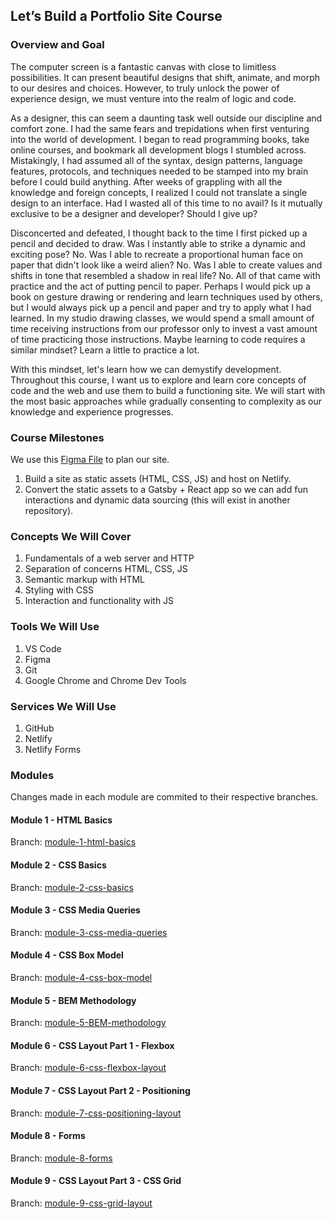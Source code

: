 ## Let’s Build a Portfolio Site Course

### Overview and Goal

The computer screen is a fantastic canvas with close to limitless possibilities. It can present beautiful designs that shift, animate, and morph to our desires and choices. However, to truly unlock the power of experience design, we must venture into the realm of logic and code.

As a designer, this can seem a daunting task well outside our discipline and comfort zone. I had the same fears and trepidations when first venturing into the world of development. I began to read programming books, take online courses, and bookmark all development blogs I stumbled across. Mistakingly, I had assumed all of the syntax, design patterns, language features, protocols, and techniques needed to be stamped into my brain before I could build anything. After weeks of grappling with all the knowledge and foreign concepts, I realized I could not translate a single design to an interface. Had I wasted all of this time to no avail? Is it mutually exclusive to be a designer and developer? Should I give up?

Disconcerted and defeated, I thought back to the time I first picked up a pencil and decided to draw. Was I instantly able to strike a dynamic and exciting pose? No. Was I able to recreate a proportional human face on paper that didn't look like a weird alien? No. Was I able to create values and shifts in tone that resembled a shadow in real life? No. All of that came with practice and the act of putting pencil to paper. Perhaps I would pick up a book on gesture drawing or rendering and learn techniques used by others, but I would always pick up a pencil and paper and try to apply what I had learned. In my studio drawing classes, we would spend a small amount of time receiving instructions from our professor only to invest a vast amount of time practicing those instructions. Maybe learning to code requires a similar mindset? Learn a little to practice a lot.

With this mindset, let's learn how we can demystify development. Throughout this course, I want us to explore and learn core concepts of code and the web and use them to build a functioning site. We will start with the most basic approaches while gradually consenting to complexity as our knowledge and experience progresses.

### Course Milestones

We use this [Figma File](https://www.figma.com/file/noEnNgyrvsZg9Zeibo5rwD/Portfolio-Workshop?node-id=167%3A0) to plan our site.

1. Build a site as static assets (HTML, CSS, JS) and host on Netlify.
1. Convert the static assets to a Gatsby + React app so we can add fun interactions and dynamic data sourcing (this will exist in another repository).

### Concepts We Will Cover

1. Fundamentals of a web server and HTTP
1. Separation of concerns HTML, CSS, JS
1. Semantic markup with HTML
1. Styling with CSS
1. Interaction and functionality with JS

### Tools We Will Use

1. VS Code
1. Figma
1. Git
1. Google Chrome and Chrome Dev Tools

### Services We Will Use

1. GitHub
1. Netlify
1. Netlify Forms

### Modules

Changes made in each module are commited to their respective branches.

#### Module 1 - HTML Basics

Branch: [module-1-html-basics](https://github.com/natestormer/portfolio-course-static/tree/module-1-html-basics)

#### Module 2 - CSS Basics

Branch: [module-2-css-basics](https://github.com/natestormer/portfolio-course-static/tree/module-2-css-basics)

#### Module 3 - CSS Media Queries

Branch: [module-3-css-media-queries](https://github.com/natestormer/portfolio-course-static/tree/module-3-css-media-queries)

#### Module 4 - CSS Box Model

Branch: [module-4-css-box-model](https://github.com/natestormer/portfolio-course-static/tree/module-4-css-box-model)

#### Module 5 - BEM Methodology

Branch: [module-5-BEM-methodology](https://github.com/natestormer/portfolio-course-static/tree/module-5-BEM-methodology)

#### Module 6 - CSS Layout Part 1 - Flexbox

Branch: [module-6-css-flexbox-layout](https://github.com/natestormer/portfolio-course-static/tree/module-6-css-flexbox-layout)

#### Module 7 - CSS Layout Part 2 - Positioning

Branch: [module-7-css-positioning-layout](https://github.com/natestormer/portfolio-course-static/tree/module-7-css-positioning-layout)

#### Module 8 - Forms

Branch: [module-8-forms](https://github.com/natestormer/portfolio-course-static/tree/module-8-forms)

#### Module 9 - CSS Layout Part 3 - CSS Grid

Branch: [module-9-css-grid-layout](https://github.com/natestormer/portfolio-course-static/tree/module-9-css-grid-layout)
